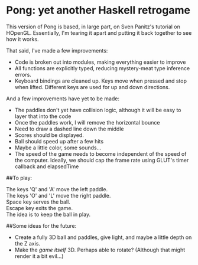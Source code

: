 # **Pong**: yet another Haskell retrogame

This version of Pong is based, in large part, on Sven Panitz's tutorial on HOpenGL. Essentially,
I'm tearing it apart and putting it back together to see how it works.

That said, I've made a few improvements:

* Code is broken out into modules, making everything easier to improve
* All functions are explicitly typed, reducing mystery-meat type inference errors.
* Keyboard bindings are cleaned up. Keys move when pressed and stop when lifted. Different keys
are used for up and down directions.

And a few improvements have yet to be made:

* The paddles don't yet have collision logic, although it will be easy to layer that into the code
* Once the paddles work, I will remove the horizontal bounce
* Need to draw a dashed line down the middle
* Scores should be displayed.
* Ball should speed up after a few hits
* Maybe a little color, some sounds...
* The speed of the game needs to become independent of the speed of the computer. Ideally,
we should cap the frame rate using GLUT's timer callback and elapsedTime


##To play:

The keys 'Q' and 'A' move the left paddle. <br>
The keys 'O' and 'L' move the right paddle. <br>
Space key serves the ball. <br>
Escape key exits the game. <br>
The idea is to keep the ball in play. <br>

##Some ideas for the future:

* Create a fully 3D ball and paddles, give light, and maybe a little depth on the Z axis.
* Make the *game itself* 3D. Perhaps able to rotate? (Although that might render it a bit evil...)
